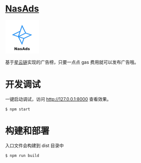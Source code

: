 # <a href="https://nasads.github.io/" target="_blank">NasAds</a>

<img src="img/logo.png" width="107px" />

基于<a href="https://nebulas.io/" target="_blank">星云链</a>实现的广告榜，只要一点点 gas 费用就可以发布广告哦。

# 开发调试

一键启动调试，访问 <a href="http://127.0.0.1:8000" target="_blank">http://127.0.0.1:8000</a> 查看效果。

```
$ npm start
```

# 构建和部署

入口文件会构建到 dist 目录中

```
$ npm run build
```